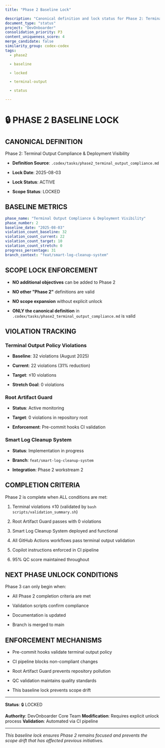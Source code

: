 ```yaml
---
title: "Phase 2 Baseline Lock"

description: "Canonical definition and lock status for Phase 2: Terminal Output Compliance & Deployment Visibility with scope and implementation status"
document_type: "status"
project: "DevOnboarder"
consolidation_priority: P3
content_uniqueness_score: 4
merge_candidate: false
similarity_group: codex-codex
tags:
  - phase2

  - baseline

  - locked

  - terminal-output

  - status

---
```


# 🔒 PHASE 2 BASELINE LOCK

## CANONICAL DEFINITION

Phase 2: Terminal Output Compliance & Deployment Visibility

- **Definition Source**: `.codex/tasks/phase2_terminal_output_compliance.md`

- **Lock Date**: 2025-08-03

- **Lock Status**: ACTIVE

- **Scope Status**: LOCKED

## BASELINE METRICS

```yaml
phase_name: "Terminal Output Compliance & Deployment Visibility"
phase_number: 2
baseline_date: "2025-08-03"
violation_count_baseline: 32
violation_count_current: 22
violation_count_target: 10
violation_count_stretch: 0
progress_percentage: 31
branch_context: "feat/smart-log-cleanup-system"

```

## SCOPE LOCK ENFORCEMENT

-  **NO additional objectives** can be added to Phase 2

-  **NO other "Phase 2"** definitions are valid

-  **NO scope expansion** without explicit unlock

-  **ONLY the canonical definition** in `.codex/tasks/phase2_terminal_output_compliance.md` is valid

## VIOLATION TRACKING

### Terminal Output Policy Violations

- **Baseline**: 32 violations (August 2025)

- **Current**: 22 violations (31% reduction)

- **Target**: ≤10 violations

- **Stretch Goal**: 0 violations

### Root Artifact Guard

- **Status**: Active monitoring

- **Target**: 0 violations in repository root

- **Enforcement**: Pre-commit hooks  CI validation

### Smart Log Cleanup System

- **Status**: Implementation in progress

- **Branch**: `feat/smart-log-cleanup-system`

- **Integration**: Phase 2 workstream 2

## COMPLETION CRITERIA

Phase 2 is complete when ALL conditions are met:

1.  Terminal violations ≤10 (validated by `bash scripts/validation_summary.sh`)

2.  Root Artifact Guard passes with 0 violations

3.  Smart Log Cleanup System deployed and functional

4.  All GitHub Actions workflows pass terminal output validation

5.  Copilot instructions enforced in CI pipeline

6.  95% QC score maintained throughout

## NEXT PHASE UNLOCK CONDITIONS

Phase 3 can only begin when:

- All Phase 2 completion criteria are met

- Validation scripts confirm compliance

- Documentation is updated

- Branch is merged to main

## ENFORCEMENT MECHANISMS

- Pre-commit hooks validate terminal output policy

- CI pipeline blocks non-compliant changes

- Root Artifact Guard prevents repository pollution

- QC validation maintains quality standards

- This baseline lock prevents scope drift

---

**Status**: 🔒 LOCKED

**Authority**: DevOnboarder Core Team
**Modification**: Requires explicit unlock process
**Validation**: Automated via CI pipeline

---

*This baseline lock ensures Phase 2 remains focused and prevents the scope drift that has affected previous initiatives.*
